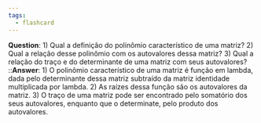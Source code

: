 ```yaml
---
tags:
  - flashcard
---
```

**Question**: 1) Qual a definição do polinômio característico de uma matriz? 2) Qual a relação desse polinômio com os autovalores dessa matriz? 3) Qual a relação do traço e do determinante de uma matriz com seus autovalores?  ::**Answer**: 1) O polinômio característico de uma matriz é função em lambda, dada pelo determinante dessa matriz subtraído da matriz identidade multiplicada por lambda. 2) As raízes dessa função são os autovalores da matriz. 3) O traço de uma matriz pode ser encontrado pelo somatório dos seus autovalores, enquanto que o determinate, pelo produto dos autovalores.
<!--SR:!2024-06-08,14,290-->